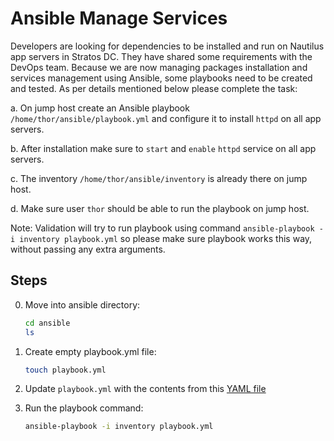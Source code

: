 # Ansible Manage Services

Developers are looking for dependencies to be installed and run on Nautilus app servers in Stratos DC. They have shared some requirements with the DevOps team. Because we are now managing packages installation and services management using Ansible, some playbooks need to be created and tested. As per details mentioned below please complete the task:

a. On jump host create an Ansible playbook `/home/thor/ansible/playbook.yml` and configure it to install `httpd` on all app servers.

b. After installation make sure to `start` and `enable` `httpd` service on all app servers.

c. The inventory `/home/thor/ansible/inventory` is already there on jump host.

d. Make sure user `thor` should be able to run the playbook on jump host.

Note: Validation will try to run playbook using command `ansible-playbook -i inventory playbook.yml` so please make sure playbook works this way, without passing any extra arguments.

## Steps

0. Move into ansible directory:

    ```sh
    cd ansible
    ls
    ```

1. Create empty playbook.yml file:

    ```sh
    touch playbook.yml
    ```

2. Update `playbook.yml` with the contents from this [YAML file](../files/ansible_playbook_httpd_install.yml)

3. Run the playbook command:

    ```sh
    ansible-playbook -i inventory playbook.yml
    ```
